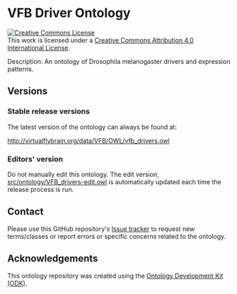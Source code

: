 
# VFB Driver Ontology

<a rel="license" href="http://creativecommons.org/licenses/by/4.0/"><img alt="Creative Commons License" style="border-width:0" src="https://i.creativecommons.org/l/by/4.0/88x31.png" /></a><br />This work is licensed under a <a rel="license" href="http://creativecommons.org/licenses/by/4.0/">Creative Commons Attribution 4.0 International License</a>.

Description: An ontology of Drosophila melanogaster drivers and expression patterns.

## Versions

### Stable release versions

The latest version of the ontology can always be found at:

http://virtualflybrain.org/data/VFB/OWL/vfb_drivers.owl

### Editors' version

Do not manually edit this ontology. The edit version, [src/ontology/VFB_drivers-edit.owl](src/ontology/VFB_drivers-edit.owl) is automatically updated each time the release process is run.

## Contact

Please use this GitHub repository's [Issue tracker](https://github.com/VirtualFlyBrain/vfb-driver-ontology/issues) to request new terms/classes or report errors or specific concerns related to the ontology.

## Acknowledgements

This ontology repository was created using the [Ontology Development Kit (ODK)](https://github.com/INCATools/ontology-development-kit).
